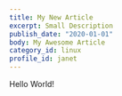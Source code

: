 ```yaml
---
title: My New Article
excerpt: Small Description
publish_date: "2020-01-01"
body: My Awesome Article
category_id: linux
profile_id: janet
---
```


Hello World!
